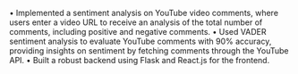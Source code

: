 • Implemented a sentiment analysis on YouTube video comments, where users enter a video URL to receive an
analysis of the total number of comments, including positive and negative comments.
• Used VADER sentiment analysis to evaluate YouTube comments with 90% accuracy, providing insights on sentiment
by fetching comments through the YouTube API.
• Built a robust backend using Flask and React.js for the frontend.
